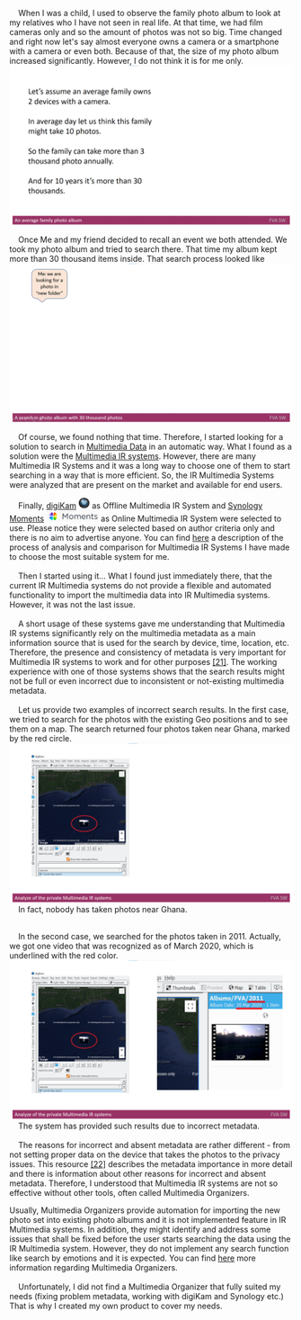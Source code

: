 &nbsp;&nbsp;&nbsp; When I was a child, I used to observe the family photo album to look at my relatives who I have not seen in real life.
At that time, we had film cameras only and so the amount of photos was not so big.
Time changed and right now let's say almost everyone owns a camera or a smartphone with a camera or even both.
Because of that, the size of my photo album increased significantly. However, I do not think it is for me only.
<img src="Images/Anaveragefamilyphotoalbum.gif" alt="Anaveragefamilyphotoalbum.gif" />

&nbsp;&nbsp;&nbsp; Once Me and my friend decided to recall an event we both attended. We took my photo album and tried to search there. 
That time my album kept more than 30 thousand items inside. That search process looked like
<img src="Images/Asearchinphotoalbumwith30thousandphotos.gif" alt="Asearchinphotoalbumwith30thousandphotos.gif" />

&nbsp;&nbsp;&nbsp; Of course, we found nothing that time. Therefore, I started looking for a solution to search in [Multimedia Data](./MULTIMEDIADATA.md) in an automatic way. 
What I found as a solution were the [Multimedia IR systems](./MULTIMEDIAIRSYSTEMS.md). 
However, there are many Multimedia IR Systems and it was a long way to choose one of them to start searching in a way that is more efficient.
So, the IR Multimedia Systems were analyzed that are present on the market and available for end users. 

&nbsp;&nbsp;&nbsp; Finally, [digiKam](https://www.digikam.org/) <img src="Images/digiKam.png" alt="digiKam.png" width="20" height="20"/> as Offline Multimedia IR System and [Synology Moments](https://www.synology.com/en-global/dsm/feature/moments) <img src="Images/SynologyMoments.png" alt="SynologyMoments.png" height="20" /> as Online Multimedia IR System were selected to use. 
Please notice they were selected based on author criteria only and there is no aim to advertise anyone.
You can find [here](./MULTIMEDIAIRSYSTEMSANALYZE.md) a description of the process of analysis and comparison for Multimedia IR Systems I have made to choose the most suitable system for me.
</br> </br>
&nbsp;&nbsp;&nbsp; Then I started using it...  What I found just immediately there, that the current IR Multimedia systems do not provide a flexible and automated functionality to import the multimedia data into IR Multimedia systems.
However, it was not the last issue.
</br> </br>
&nbsp;&nbsp;&nbsp; A short usage of these systems gave me understanding that Multimedia IR systems significantly rely on the multimedia metadata  as a main information source that is used for the search by device, time, location, etc.
Therefore, the presence and consistency of metadata is very important for Multimedia IR systems to work and for other purposes [[21]](./REFERENCES.md).
The working experience with one of those systems shows that the search results might not be full or even incorrect due to inconsistent or not-existing multimedia metadata.
</br> </br>
&nbsp;&nbsp;&nbsp; Let us provide two examples of incorrect search results. 
In the first case, we tried to search for the photos with the existing Geo positions and to see them on a map. 
The search returned four photos taken near Ghana, marked by the red circle.
<img src="Images/AnalyzeofprivateMultimediaIRsystems.png" alt="AnalyzeofprivateMultimediaIRsystems.png" />
&nbsp;&nbsp;&nbsp; In fact, nobody has taken photos near Ghana.
</br> </br>

&nbsp;&nbsp;&nbsp; In the second case, we searched for the photos taken in 2011. 
Actually, we got one video that was recognized as of March 2020, which is underlined with the red color.
<img src="Images/AnalyzeofprivateMultimediaIRsystems2.png" alt="AnalyzeofprivateMultimediaIRsystems2.png" />
&nbsp;&nbsp;&nbsp; The system has provided such results due to incorrect metadata. 
</br> </br>
&nbsp;&nbsp;&nbsp; The reasons for incorrect and absent metadata are rather different - from not setting proper data on the device that takes the photos to the privacy issues. 
This resource [[22]](./REFERENCES.md) describes the metadata importance in more detail and there is information about other reasons for incorrect and absent metadata. 
Therefore, I understood that Multimedia IR systems are not so effective without other tools, often called Multimedia Organizers.

Usually, Multimedia Organizers provide automation for importing the new photo set into existing photo albums and it is not implemented feature in IR Multimedia systems.
In addition, they might identify and address some issues that shall be fixed before the user starts searching the data using the IR Multimedia system. 
However, they do not implement any search function like search by emotions and it is expected.
You can find [here](./MULTIMEDIAORGANIZERS.md) more information regarding Multimedia Organizers. 
</br> </br>
&nbsp;&nbsp;&nbsp; Unfortunately, I did not find a Multimedia Organizer that fully suited my needs (fixing problem metadata, working with digiKam and Synology etc.)
That is why I created my own product to cover my needs.